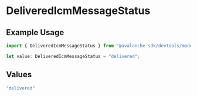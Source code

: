 # DeliveredIcmMessageStatus

## Example Usage

```typescript
import { DeliveredIcmMessageStatus } from "@avalanche-sdk/devtools/models/components";

let value: DeliveredIcmMessageStatus = "delivered";
```

## Values

```typescript
"delivered"
```